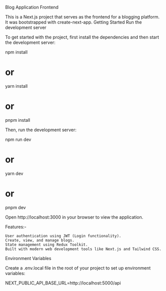 Blog Application Frontend

This is a Next.js project that serves as the frontend for a blogging platform. It was bootstrapped with create-next-app.
Getting Started
Run the development server

To get started with the project, first install the dependencies and then start the development server:

npm install
# or
yarn install
# or
pnpm install

Then, run the development server:

npm run dev
# or
yarn dev
# or
pnpm dev

Open http://localhost:3000 in your browser to view the application.


Features:-

    User authentication using JWT (Login functionality).
    Create, view, and manage blogs.
    State management using Redux Toolkit.
    Built with modern web development tools like Next.js and Tailwind CSS.

Environment Variables

Create a .env.local file in the root of your project to set up environment variables:

NEXT_PUBLIC_API_BASE_URL=http://localhost:5000/api
